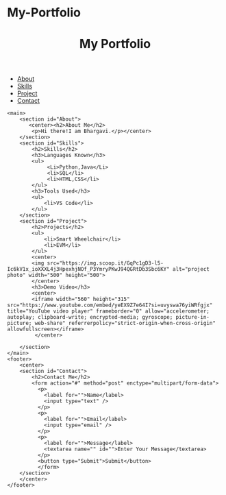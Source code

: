 # My-Portfolio
<!DOCTYPE html>
<html lang="en">
<head>
    <meta charset="UTF-8">
    <meta name="viewport" content="width=device-width, initial-scale=1.0">
    <title>My Portfolio</title>
</head>
<body>
    <header>
    <center>
    <h1>My Portfolio</h1>
    </center>
    </header>
    <nav><ul>
        <li><a href="#About">About</a></li>
        <li><a href="#Skills">Skills</a></li>
        <li><a href="#Project">Project</a></li>
        <li><a href="#Contact">Contact</a></li>
        </ul>
    </nav>

    <main>
        <section id="About">
           <center><h2>About Me</h2>
            <p>Hi there!I am Bhargavi.</p></center>
        </section>
        <section id="Skills">
            <h2>Skills</h2>
            <h3>Languages Known</h3>
            <ul>
                 <Li>Python,Java</Li>
                 <li>SQL</li>
                 <li>HTML,CSS</li>
            </ul>
            <h3>Tools Used</h3>
            <ul>
                <li>VS Code</li>
            </ul>
        </section>
        <section id="Project">
            <h2>Projects</h2>
            <ul>
                <li>Smart Wheelchair</li>
                <li>EVM</li>
            </ul>
            <center>
            <img src="https://img.scoop.it/GqPc1gD3-l5-Ic6kV1x_ioXXXL4j3HpexhjNOf_P3YmryPKwJ94QGRtDb3Sbc6KY" alt="project photo" width="500" height="500">
            </center>
            <h3>Demo Video</h3>
            <center>
            <iframe width="560" height="315" src="https://www.youtube.com/embed/yeEX9Z7e64I?si=uvyswa76yiWRfgjx" title="YouTube video player" frameborder="0" allow="accelerometer; autoplay; clipboard-write; encrypted-media; gyroscope; picture-in-picture; web-share" referrerpolicy="strict-origin-when-cross-origin" allowfullscreen></iframe>
             </center>   

        </section>
    </main>
    <footer>
        <center>
        <section id="Contact">
            <h2>Contact Me</h2>
            <form action="#" method="post" enctype="multipart/form-data">
              <p>
                <label for="">Name</label>
                <input type="text" />
              </p>
              <p>
                <label for="">Email</label>
                <input type="email" />
              </p>
              <p>
                <label for="">Message</label>
                <textarea name="" id="">Enter Your Message</textarea>
              </p>
              <button type="Submit">Submit</button>
              </form>
        </section> 
        </center>     
    </footer>
</body>
</html>
